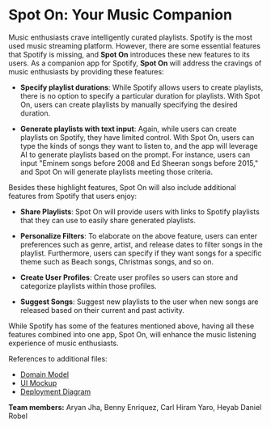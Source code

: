 # Spot On: Your Music Companion

Music enthusiasts crave intelligently curated playlists. Spotify is the most used music streaming platform. However, there are some essential features that Spotify is missing, and **Spot On** introduces these new features to its users. As a companion app for Spotify, **Spot On** will address the cravings of music enthusiasts by providing these features:

- **Specify playlist durations**: While Spotify allows users to create playlists, there is no option to specify a particular duration for playlists. With Spot On, users can create playlists by manually specifying the desired duration.

- **Generate playlists with text input**: Again, while users can create playlists on Spotify, they have limited control. With Spot On, users can type the kinds of songs they want to listen to, and the app will leverage AI to generate playlists based on the prompt. For instance, users can input "Eminem songs before 2008 and Ed Sheeran songs before 2015," and Spot On will generate playlists meeting those criteria.

Besides these highlight features, Spot On will also include additional features from Spotify that users enjoy:
- **Share Playlists**: Spot On will provide users with links to Spotify playlists that they can use to easily share generated playlists.

- **Personalize Filters**: To elaborate on the above feature, users can enter preferences such as genre, artist, and release dates to filter songs in the playlist. Furthermore, users can specify if they want songs for a specific theme such as Beach songs, Christmas songs, and so on.

- **Create User Profiles**: Create user profiles so users can store and categorize playlists within those profiles.

- **Suggest Songs**: Suggest new playlists to the user when new songs are released based on their current and past activity.

While Spotify has some of the features mentioned above, having all these features combined into one app, Spot On, will enhance the music listening experience of music enthusiasts.

References to additional files:
- [Domain Model](https://github.com/CS262-C-Spot-On/SpotOn-project/blob/main/images/drawioClass.png)
- [UI Mockup](https://github.com/CS262-C-Spot-On/SpotOn-project/blob/main/images/User%20Interface%20Mockup.jpg)
- [Deployment Diagram](https://github.com/CS262-C-Spot-On/SpotOn-project/blob/main/images/Deployment%20Diagram.png)

**Team members:** Aryan Jha, Benny Enriquez, Carl Hiram Yaro, Heyab Daniel Robel


